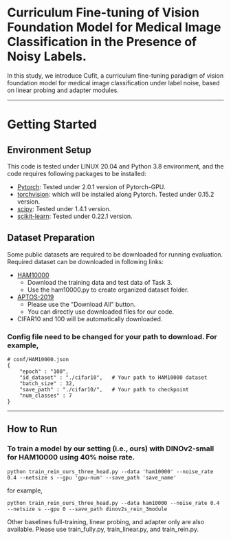 # Curriculum Fine-tuning of Vision Foundation Model for Medical Image Classification in the Presence of Noisy Labels.
In this study, we introduce Cufit, a curriculum fine-tuning paradigm of vision foundation model for medical image classification under label noise, based on linear probing and adapter modules.

---
# Getting Started
## Environment Setup
   This code is tested under LINUX 20.04 and Python 3.8 environment, and the code requires following packages to be installed:
    
   - [Pytorch](https://pytorch.org/): Tested under 2.0.1 version of Pytorch-GPU.
   - [torchvision](https://pytorch.org/vision/stable/index.html): which will be installed along Pytorch. Tested under 0.15.2 version.
   - [scipy](https://www.scipy.org/): Tested under 1.4.1 version.
   - [scikit-learn](https://scikit-learn.org/stable/): Tested under 0.22.1 version.

## Dataset Preparation
   Some public datasets are required to be downloaded for running evaluation. Required dataset can be downloaded in following links:    
   - [HAM10000](https://challenge.isic-archive.com/data/#2018)
     - Download the training data and test data of Task 3.
     - Use the ham10000.py to create organized dataset folder.
   - [APTOS-2019](https://www.kaggle.com/c/aptos2019-blindness-detection/data)
     - Please use the "Download All" button.
     - You can directly use downloaded files for our code.
   - CIFAR10 and 100 will be automatically downloaded.

### Config file need to be changed for your path to download. For example,
~~~
# conf/HAM10000.json
{
    "epoch" : "100",
    "id_dataset" : "./cifar10",   # Your path to HAM10000 dataset
    "batch_size" : 32,
    "save_path" : "./cifar10/",   # Your path to checkpoint
    "num_classes" : 7
}
~~~

---
## How to Run
### To train a model by our setting (i.e., ours) with DINOv2-small for HAM10000 using 40% noise rate.
~~~
python train_rein_ours_three_head.py --data 'ham10000' --noise_rate 0.4 --netsize s --gpu 'gpu-num' --save_path 'save_name'
~~~
for example,
~~~
python train_rein_ours_three_head.py --data ham10000 --noise_rate 0.4 --netsize s --gpu 0 --save_path dinov2s_rein_3module
~~~
Other baselines full-training, linear probing, and adapter only are also available. Please use train_fully.py, train_linear.py, and train_rein.py.


